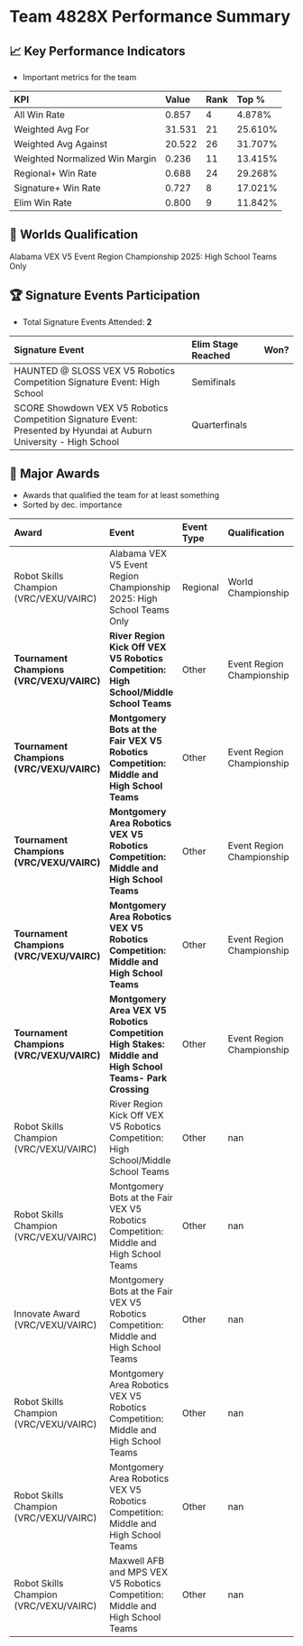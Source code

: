 # Team 4828X Performance Summary

## 📈 Key Performance Indicators
- Important metrics for the team

| KPI | Value | Rank | Top % |
|:---|:-----|:----|:-----|
| All Win Rate | 0.857 | 4 | 4.878% |
| Weighted Avg For | 31.531 | 21 | 25.610% |
| Weighted Avg Against | 20.522 | 26 | 31.707% |
| Weighted Normalized Win Margin | 0.236 | 11 | 13.415% |
| Regional+ Win Rate | 0.688 | 24 | 29.268% |
| Signature+ Win Rate | 0.727 | 8 | 17.021% |
| Elim Win Rate | 0.800 | 9 | 11.842% |


## 🎯 Worlds Qualification
Alabama VEX V5 Event Region Championship 2025: High School Teams Only

## 🏆 Signature Events Participation
- Total Signature Events Attended: **2**

| Signature Event | Elim Stage Reached | Won? |
|:----------------|:-------------------|:----|
| HAUNTED @ SLOSS VEX V5 Robotics Competition Signature Event: High School | Semifinals |  |
| SCORE Showdown VEX V5 Robotics Competition Signature Event: Presented by Hyundai at Auburn University - High School | Quarterfinals |  |


## 🥇 Major Awards
- Awards that qualified the team for at least something
- Sorted by dec. importance

| Award | Event | Event Type | Qualification |
|:------|:------|:-----------|:--------------|
| Robot Skills Champion (VRC/VEXU/VAIRC) | Alabama VEX V5 Event Region Championship 2025: High School Teams Only | Regional | World Championship |
| **Tournament Champions (VRC/VEXU/VAIRC)** | **River Region Kick Off VEX V5 Robotics Competition: High School/Middle School Teams** | Other | Event Region Championship |
| **Tournament Champions (VRC/VEXU/VAIRC)** | **Montgomery Bots at the Fair VEX V5 Robotics Competition: Middle and High School Teams** | Other | Event Region Championship |
| **Tournament Champions (VRC/VEXU/VAIRC)** | **Montgomery Area Robotics VEX V5 Robotics Competition: Middle and High School Teams** | Other | Event Region Championship |
| **Tournament Champions (VRC/VEXU/VAIRC)** | **Montgomery Area Robotics  VEX V5 Robotics Competition: Middle and High School Teams** | Other | Event Region Championship |
| **Tournament Champions (VRC/VEXU/VAIRC)** | **Montgomery Area VEX V5 Robotics Competition High Stakes: Middle and High School Teams- Park Crossing** | Other | Event Region Championship |
| Robot Skills Champion (VRC/VEXU/VAIRC) | River Region Kick Off VEX V5 Robotics Competition: High School/Middle School Teams | Other | nan |
| Robot Skills Champion (VRC/VEXU/VAIRC) | Montgomery Bots at the Fair VEX V5 Robotics Competition: Middle and High School Teams | Other | nan |
| Innovate Award (VRC/VEXU/VAIRC) | Montgomery Bots at the Fair VEX V5 Robotics Competition: Middle and High School Teams | Other | nan |
| Robot Skills Champion (VRC/VEXU/VAIRC) | Montgomery Area Robotics VEX V5 Robotics Competition: Middle and High School Teams | Other | nan |
| Robot Skills Champion (VRC/VEXU/VAIRC) | Montgomery Area Robotics  VEX V5 Robotics Competition: Middle and High School Teams | Other | nan |
| Robot Skills Champion (VRC/VEXU/VAIRC) | Maxwell AFB and MPS VEX V5 Robotics Competition: Middle and High School Teams | Other | nan |

